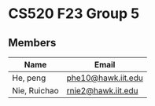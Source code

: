 # CS520 F23 Group 5

## Members

| Name            | Email                  |
|-----------------|------------------------|
| He, peng | phe10@hawk.iit.edu |
| Nie, Ruichao | rnie2@hawk.iit.edu |



